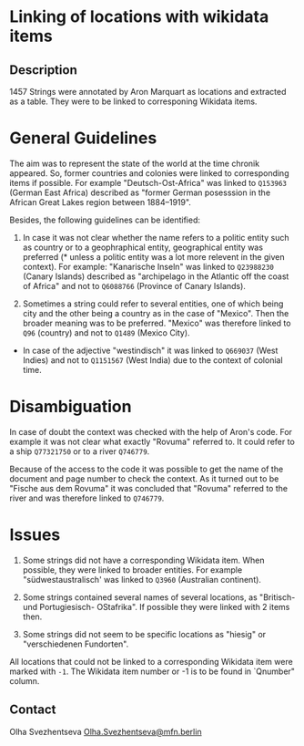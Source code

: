 
# Linking of locations with wikidata items

## Description

1457 Strings were annotated by Aron Marquart as locations and extracted as a table.
They were to be linked to corresponing Wikidata items.



# General Guidelines

The aim was to represent the state of the world at the time chronik appeared. 
So, former countries and colonies were linked to corresponding items if possible.
For example "Deutsch-Ost-Africa" was linked to `Q153963` (German East Africa) described as 
"former German posesssion in the African Great Lakes region between 1884–1919".

Besides, the following guidelines can be identified:

1) In case it was not clear whether the name refers to a politic entity such as country 
or to a geophraphical entity, 
geographical entity was preferred (* unless a politic entity was a lot more relevent in the given context).
For example: "Kanarische Inseln" was linked to `Q23988230` (Canary Islands) described
as "archipelago in the Atlantic off the coast of Africa" and not to `Q6088766` (Province of Canary Islands).

2) Sometimes a string could refer to several entities, one of which being city and the other being a country
 as in the case of "Mexico". 
Then the broader meaning was to be preferred. "Mexico" was therefore linked to `Q96` (country) and not
 to `Q1489` (Mexico City). 
 
 
 * In case of the adjective "westindisch" it was linked to `Q669037` (West Indies) and not to
 `Q1151567` (West India) due to the context of colonial time.
 
# Disambiguation

In case of doubt the context was checked with the help of Aron's code. 
For example it was not clear what exactly "Rovuma" referred to. 
It could refer to a ship `Q77321750` or to a river `Q746779`.

Because of the access to the code it was possible to get the name of the document 
and page number to check the context. As it turned out to be "Fische aus dem Rovuma" it was concluded
that "Rovuma" referred to the river and was therefore linked to  `Q746779`.
 


# Issues

1) Some strings did not have a corresponding Wikidata item. When possible, they were linked to broader entities.
For example "südwestaustralisch' was linked to `Q3960` (Australian continent).

2) Some strings contained several names of several locations, as "Britisch- und Portugiesisch- OStafrika".
If possible they were linked with 2 items then.

3) Some strings did not seem to be specific locations as "hiesig" or "verschiedenen Fundorten".

All locations that could not be linked to a corresponding Wikidata item were marked with `-1`. 
The Wikidata item number or -1 is to be found in `Qnumber" column. 


 



## Contact
Olha Svezhentseva <Olha.Svezhentseva@mfn.berlin>


